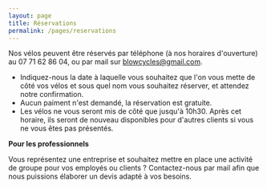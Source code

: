 ```yaml
---
layout: page
title: Réservations
permalink: /pages/reservations
---
```


Nos vélos peuvent être réservés par téléphone (à nos horaires d'ouverture) au 07 71 62 86 04, ou par mail sur blowcycles@gmail.com.

- Indiquez-nous la date à laquelle vous souhaitez que l'on vous mette de côté vos vélos et sous quel nom vous souhaitez réserver, et attendez notre confirmation.
- Aucun paiment n'est demandé, la réservation est gratuite.
- Les vélos ne vous seront mis de côté que jusqu'à 10h30. Après cet horaire, ils seront de nouveau disponibles pour d'autres clients si vous ne vous êtes pas présentés.

**Pour les professionnels**

Vous représentez une entreprise et souhaitez mettre en place une activité de groupe pour vos employés ou clients ? Contactez-nous par mail afin que nous puissions élaborer un devis adapté à vos besoins.
